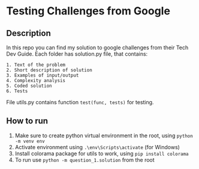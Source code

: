 # Testing Challenges from Google
## Description
In this repo you can find my solution to google challenges from their Tech Dev Guide.
Each folder has solution.py file, that contains:

    1. Text of the problem
    2. Short description of solution
    3. Examples of input/output
    4. Complexity analysis
    5. Coded solution
    6. Tests
File utils.py contains function `test(func, tests)` for testing. 

## How to run
1. Make sure to create python virtual environment in the root, using `python -m venv env`
2. Activate environment using `.\env\Scripts\activate` (for Windows)
2. Install colorama package for utils to work, using `pip install colorama`
3. To run use `python -m question_1.solution` from the root
